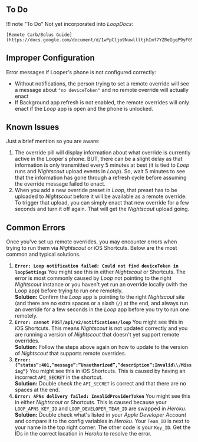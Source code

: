 ## To Do

!!! note "To Do"
    Not yet incorporated into *LoopDocs*:

    [Remote Carb/Bolus Guide](https://docs.google.com/document/d/1wPpCljo9NuwllltjhImf7YZReIgqP9yF05PN7E6hphM).

## Improper Configuration

Error messages if Looper's phone is not configured correctly:

-  Without notifications, the person trying to set a remote override will see a message about `"no deviceToken"` and no remote override will actually enact
- If Background app refresh is not enabled, the remote overrides will only enact if the *Loop* app is open and the phone is unlocked.

## Known Issues

Just a brief mention so you are aware:

1. The override pill will display information about what override is currently active in the Looper&#39;s phone. BUT, there can be a slight delay as that information is only transmitted every 5 minutes at best (it is tied to <span>*Loop* runs</span> and *Nightscout* upload events in *<span translate="no">Loop</span>*). So, wait 5 minutes to see that the information has gone through a refresh cycle before assuming the override message failed to enact.
2. When you add a new override preset in *Loop*, that preset has to be uploaded to *Nightscout* before it will be available as a remote override. To trigger that upload, you can simply enact that new override for a few seconds and turn it off again. That will get the *Nightscout* upload going.

## Common Errors

Once you've set up remote overrides, you may encounter errors when trying to run them via *Nightscout* or iOS Shortcuts.  Below are the most common and typical solutions.

1. **`Error: Loop notification failed: Could not find deviceToken in loopSettings`** You might see this in either *Nightscout* or Shortcuts.  The error is most commonly caused by *Loop* not pointing to the right *Nightscout* instance or you haven't yet run an override locally (with the Loop app) before trying to run one remotely.  
    **Solution:** Confirm the *Loop* app is pointing to the right *Nightscout* site (and there are no extra spaces or a slash (`/`) at the end, and always run an override for a few seconds in the *Loop* app before you try to run one remotely.
2. **`Error: cannot POST/api/v2/notifications/loop`** You might see this in iOS Shortcuts.  This means *Nightscout* is not updated correctly and you are running a version of *Nightscout* that doesn't yet support remote overrides.   
   **Solution:** Follow the steps above again on how to update to the version of *Nightscout* that supports remote overrides.
3. **`Error: {“status”:401,”message”:”Unauthorized”,”description”:Invalid\\/Missing”}`** You might see this in iOS Shortcuts.  This is caused by having an incorrect `API_SECRET` in the shortcut.  
    **Solution:** Double check the `API_SECRET` is correct and that there are no spaces at the end.
4. **`Error: APNs delivery failed: InvalidProviderToken`** You might see this in either *Nightscout* or Shortcuts.  This is caused because your `LOOP_APNS_KEY_ID` and `LOOP_DEVELOPER_TEAM_ID` are swapped in *Heroku*.   
   **Solution:** Double check what's listed in your *Apple Developer Account* and compare it to the config variables in *Heroku*. Your `Team_ID` is next to your name in the top right corner.  The other code is your `Key_ID`. Get the IDs in the correct location in *Heroku* to resolve the error.
